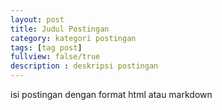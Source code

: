 ```yaml
---
layout: post
title: Judul Postingan
category: kategori postingan
tags: [tag post]
fullview: false/true
description : deskripsi postingan
---
```

isi postingan dengan format html atau markdown
